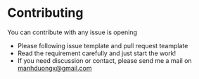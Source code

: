 # Contributing

You can contribute with any issue is opening
- Please following issue template and pull request teamplate
- Read the requirement carefully and just start the work!
- If you need discussion or contact, please send me a mail on manhduongx@gmail.com

